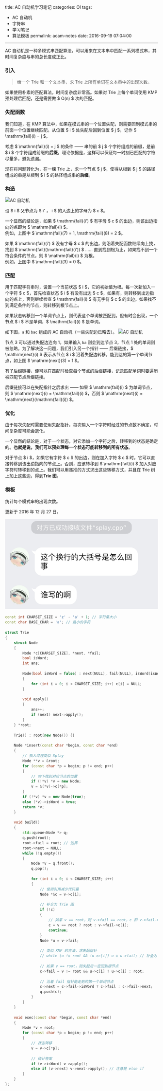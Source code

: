 title: AC 自动机学习笔记
categories: OI
tags: 
  - AC 自动机
  - 字符串
  - 学习笔记
  - 算法模板
permalink: acam-notes
date: 2016-09-19 07:04:00
---

AC 自动机是一种多模式串匹配算法，可以用来在文本串中匹配一系列模式串，其时间复杂度与串的总长度成正比。

<!-- more -->

### 引入
> 给一个 Trie 和一个文本串，求 Trie 上所有单词在文本串中的出现次数。

如果使用朴素的匹配算法，时间复杂度非常高。如果对 Trie 上每个单词使用 KMP 预处理后匹配，还是需要做 $ O(n) $ 次的匹配。

### 失配函数
我们知道，在 KMP 算法中，如果在模式串的一个位置失配，则需要回到模式串的前面一个位置继续匹配。从位置 $ i $ 处失配后回到位置 $ j $，记作 $ \mathrm{fail}(i) = j $。

考虑 $ \mathrm{fail}(i) = j $ 的条件 —— 串的前 $ j $ 个字符组成的前缀，是前 $ i $ 个字符组成前缀的**后缀**。理论依据是，这样可以保证每一时刻已匹配的字符尽量多，避免遗漏。

现在将问题转化为，在一棵 Trie 上，求一个节点 $ j $，使得从根到 $ j $ 的路径组成的串是从根到 $ i $ 的路径组成串的**后缀**。

### 构造
![AC 自动机](/home/Menci/Hexo/source/_posts/acam-notes/acam.svg?3)

设 $ i $ 父节点为 $ i' $，$ i $ 的入边上的字母为 $ c $。

一个显然的结论是，如果 $ \mathrm{fail}(i') $ 有字母 $ c $ 的出边，则该出边指向的点即为 $ \mathrm{fail}(i) $。  
例如，上图中 $ \mathrm{fail}(7) = 1, \mathrm{fail}(8) = 2 $。

如果 $ \mathrm{fail}(i') $ 没有字母 $ c $ 的出边，则沿着失配函数继续向上找，找到 $ \mathrm{fail}(\mathrm{fail}(i')) $ …… 直到找到根为止，如果找不到一个符合条件的节点，则 $ \mathrm{fail}(i) $ 为根。  
例如，上图中 $ \mathrm{fail}(3) = 0 $。

### 匹配
用于匹配字符串时，设置一个当前状态 $ i $，它的初始值为根。每一次新加入一个字符 $ c $，首先检查状态 $ i $ 有没有出边 $ c $，如果有，则转移到出边指向的点上，否则继续检查 $ \mathrm{fail}(i) $ 有无字符 $ c $ 的出边。如果找不到满足条件的节点，则转移到根节点上。

如果状态转移到一个单词节点上，则代表这个单词被匹配到。但有时会出现，一个节点 $ i $ 不是单词，$ \mathrm{fail}(i) $ 是单词。

如下图，`a` 和 `bac` 组成的 AC 自动机（一些失配边已略去）。
![AC 自动机](/home/Menci/Hexo/source/_posts/acam-notes/acam2.svg)

节点 3 可以通过失配边连向 1，如果输入 `ba` 则会到达节点 3，节点 1 处的单词则被忽略。为了解决这一问题，我们引入另一个指针 —— 后缀链接，$ \mathrm{next}(i) $ 表示从节点 $ i $ 沿着失配边转移，能到达的第一个单词节点，如上图 $ \mathrm{next}(3) = 1 $。

有了后缀链接，便可以在匹配时检查每个节点的后缀链接，记录匹配单词时要遍历被匹配节点后缀链接。

后缀链接可以在失配指针之后求出 —— 如果 $ \mathrm{fail}(i) $ 为单词节点，则 $ \mathrm{next}(i) = \mathrm{fail}(i) $，否则 $ \mathrm{next}(i) = \mathrm{next}(\mathrm{fail}(i)) $。

### 优化
由于每次失配时需要使用失配指针，每次输入一个字符时经过的节点数不确定，时间复杂度可能会退化。

一个显然的结论是，对于一个状态，对它添加一个字符之后，转移到的状态是确定的。**也就是说，我们可以预处理每一个状态可能转移到的所有状态**。

对于节点 $ i $，如果它有字符 $ c $ 的出边，则在加入字符 $ c $ 时，它可以直接转移到该出边指向的节点上。否则，应该转移到 $ \mathrm{fail}(i) $ 加入对应字符时转移到的点上。我们可以用递推的方式求出这些转移方式，并且在 Trie 树上加上这些边，得到**Trie 图**。

### 模板
统计每个模式串的出现次数。

更新于 2016 年 12 月 27 日。

![zyz 大佬的评价](acam-notes/zyz.png)

```c++
const int CHARSET_SIZE = 'z' - 'a' + 1; // 字符集大小
const char BASE_CHAR = 'a'; // 最小的字符

struct Trie
{
	struct Node
	{
		Node *c[CHARSET_SIZE], *next, *fail;
		bool isWord;
		int ans;

		Node(bool isWord = false) : next(NULL), fail(NULL), isWord(isWord)
		{
			for (int i = 0; i < CHARSET_SIZE; i++) c[i] = NULL;
		}

		void apply()
		{
			ans++;
			if (next) next->apply();
		}
	} *root;

	Trie() : root(new Node()) {}

	Node *insert(const char *begin, const char *end)
	{
		// 插入过程类似 Splay
		Node **v = &root;
		for (const char *p = begin; p != end; p++)
		{
			// 向下找到对应节点的位置
			if (!*v) *v = new Node;
			v = &(*v)->c[*p];
		}
		if (!*v) *v = new Node(true);
		else (*v)->isWord = true;
		return *v;
	}

	void build()
	{
		std::queue<Node *> q;
		q.push(root);
		root->fail = root; // 边界
		root->next = NULL;
		while (!q.empty())
		{
			Node *v = q.front();
			q.pop();

			for (int i = 0; i < CHARSET_SIZE; i++)
			{
				// 使用引用减少代码量
				Node *&c = v->c[i];

				// 补全为 Trie 图
				if (!c)
				{
					// 如果 v == root，则 v->fail == root，c 和 v->fail->c[i] 是同一个变量
                    c = v == root ? root : v->fail->c[i];
                    continue;
                }
				Node *u = v->fail;

				// 类似 KMP 的方法，求失配指针
				// while (u != root && !u->c[i]) u = u->fail; // 补全为 Trie 图，此行可省略

				// 如果 v == root，则失配后一定回到根节点
				c->fail = v != root && u->c[i] ? u->c[i] : root;

				// 沿着 fail 指针能走到的第一个单词节点
				c->next = c->fail->isWord ? c->fail : c->fail->next;
				q.push(c);
			}
		}
	}

	void exec(const char *begin, const char *end)
	{
		Node *v = root;
		for (const char *p = begin; p != end; p++)
		{
			// 状态转移
			v = v->c[*p];

			// 统计答案
			if (v->isWord) v->apply();
			else if (v->next) v->next->apply(); // 注意是 else if
		}
	}
};
```
